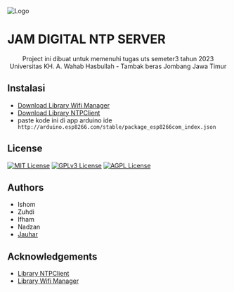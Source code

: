 ![Logo](https://dev-to-uploads.s3.amazonaws.com/uploads/articles/th5xamgrr6se0x5ro4g6.png)

# JAM DIGITAL NTP SERVER

<center>Project ini dibuat untuk memenuhi tugas uts semeter3 tahun 2023  Universitas KH. A. Wahab Hasbullah - Tambak beras Jombang Jawa Timur</center>

## Instalasi

- [Download Library Wifi Manager](https://github.com/tzapu/WiFiManager)
- [Download Library NTPClient](https://github.com/arduino-libraries/NTPClient)
- paste kode ini di app arduino ide `
http://arduino.esp8266.com/stable/package_esp8266com_index.json`

## License

[![MIT License](https://img.shields.io/badge/License-MIT-green.svg)](https://choosealicense.com/licenses/mit/)
[![GPLv3 License](https://img.shields.io/badge/License-GPL%20v3-yellow.svg)](https://opensource.org/licenses/)
[![AGPL License](https://img.shields.io/badge/license-AGPL-blue.svg)](http://www.gnu.org/licenses/agpl-3.0)

## Authors

- Ishom
- Zuhdi
- Ifham
- Nadzan
- [Jauhar](https://www.github.com/jahuar-imtikhan)

## Acknowledgements

- [Library NTPClient](https://github.com/arduino-libraries/NTPClient)
- [Library Wifi Manager](https://github.com/tzapu/WiFiManager)
